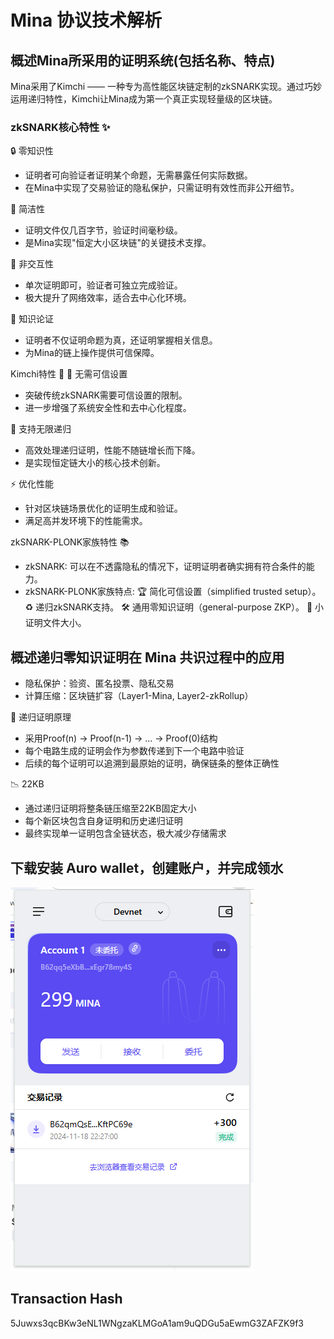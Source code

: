 # Mina 协议技术解析

## 概述Mina所采用的证明系统(包括名称、特点)

Mina采用了Kimchi —— 一种专为高性能区块链定制的zkSNARK实现。通过巧妙运用递归特性，Kimchi让Mina成为第一个真正实现轻量级的区块链。

### zkSNARK核心特性 ✨

🔒 零知识性
- 证明者可向验证者证明某个命题，无需暴露任何实际数据。
- 在Mina中实现了交易验证的隐私保护，只需证明有效性而非公开细节。

📏 简洁性
- 证明文件仅几百字节，验证时间毫秒级。
- 是Mina实现"恒定大小区块链"的关键技术支撑。

📡 非交互性
- 单次证明即可，验证者可独立完成验证。
- 极大提升了网络效率，适合去中心化环境。

📜 知识论证
- 证明者不仅证明命题为真，还证明掌握相关信息。
- 为Mina的链上操作提供可信保障。

Kimchi特性 🌟
🔐 无需可信设置
- 突破传统zkSNARK需要可信设置的限制。
- 进一步增强了系统安全性和去中心化程度。

🔄 支持无限递归
- 高效处理递归证明，性能不随链增长而下降。
- 是实现恒定链大小的核心技术创新。

⚡ 优化性能
- 针对区块链场景优化的证明生成和验证。
- 满足高并发环境下的性能需求。

zkSNARK-PLONK家族特性 📚
- zkSNARK: 可以在不透露隐私的情况下，证明证明者确实拥有符合条件的能力。
- zkSNARK-PLONK家族特点:
🏆 简化可信设置（simplified trusted setup）。
♻️ 递归zkSNARK支持。
🛠️ 通用零知识证明（general-purpose ZKP）。
📏 小证明文件大小。

## 概述递归零知识证明在 Mina 共识过程中的应用

- 隐私保护：验资、匿名投票、隐私交易
- 计算压缩：区块链扩容（Layer1-Mina, Layer2-zkRollup）

🔄 递归证明原理 
- 采用Proof(n) -> Proof(n-1) -> ... -> Proof(0)结构
- 每个电路生成的证明会作为参数传递到下一个电路中验证
- 后续的每个证明可以追溯到最原始的证明，确保链条的整体正确性

📉 22KB
- 通过递归证明将整条链压缩至22KB固定大小
- 每个新区块包含自身证明和历史递归证明
- 最终实现单一证明包含全链状态，极大减少存储需求


## 下载安装 Auro wallet，创建账户，并完成领水

![Auro Wallet](./task1.png)

## Transaction Hash
5Juwxs3qcBKw3eNL1WNgzaKLMGoA1am9uQDGu5aEwmG3ZAFZK9f3
